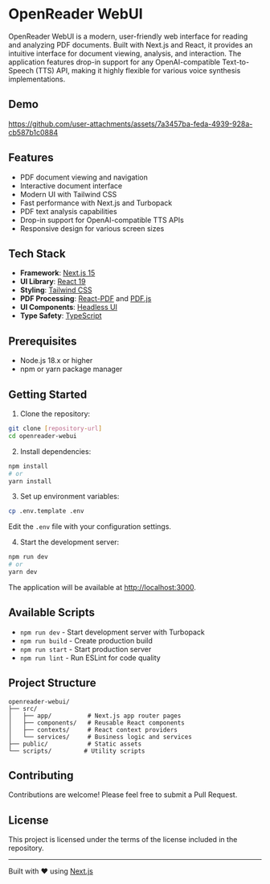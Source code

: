 # OpenReader WebUI

OpenReader WebUI is a modern, user-friendly web interface for reading and analyzing PDF documents. Built with Next.js and React, it provides an intuitive interface for document viewing, analysis, and interaction. The application features drop-in support for any OpenAI-compatible Text-to-Speech (TTS) API, making it highly flexible for various voice synthesis implementations.

## Demo

https://github.com/user-attachments/assets/7a3457ba-feda-4939-928a-cb587b1c0884

## Features

- PDF document viewing and navigation
- Interactive document interface
- Modern UI with Tailwind CSS
- Fast performance with Next.js and Turbopack
- PDF text analysis capabilities
- Drop-in support for OpenAI-compatible TTS APIs
- Responsive design for various screen sizes

## Tech Stack

- **Framework**: [Next.js 15](https://nextjs.org/)
- **UI Library**: [React 19](https://react.dev/)
- **Styling**: [Tailwind CSS](https://tailwindcss.com/)
- **PDF Processing**: [React-PDF](https://react-pdf.org/) and [PDF.js](https://mozilla.github.io/pdf.js/)
- **UI Components**: [Headless UI](https://headlessui.com/)
- **Type Safety**: [TypeScript](https://www.typescriptlang.org/)

## Prerequisites

- Node.js 18.x or higher
- npm or yarn package manager

## Getting Started

1. Clone the repository:
```bash
git clone [repository-url]
cd openreader-webui
```

2. Install dependencies:
```bash
npm install
# or
yarn install
```

3. Set up environment variables:
```bash
cp .env.template .env
```
Edit the `.env` file with your configuration settings.

4. Start the development server:
```bash
npm run dev
# or
yarn dev
```

The application will be available at [http://localhost:3000](http://localhost:3000).

## Available Scripts

- `npm run dev` - Start development server with Turbopack
- `npm run build` - Create production build
- `npm run start` - Start production server
- `npm run lint` - Run ESLint for code quality

## Project Structure

```
openreader-webui/
├── src/
│   ├── app/          # Next.js app router pages
│   ├── components/   # Reusable React components
│   ├── contexts/     # React context providers
│   └── services/     # Business logic and services
├── public/           # Static assets
└── scripts/         # Utility scripts
```

## Contributing

Contributions are welcome! Please feel free to submit a Pull Request.

## License

This project is licensed under the terms of the license included in the repository.

---

Built with ❤️ using [Next.js](https://nextjs.org/)
